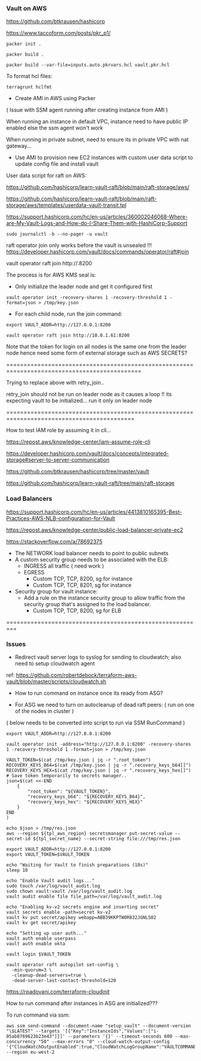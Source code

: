 ### Vault on AWS


https://github.com/btkrausen/hashicorp

https://www.taccoform.com/posts/pkr_p1/


```
packer init .

packer build .

packer build --var-file=inputs.auto.pkrvars.hcl vault.pkr.hcl
```

To format hcl files:
```
terragrunt hclfmt
```



* Create AMI in AWS using Packer

( Issue with SSM agent running after creating instance from AMI )

When running an instance in default VPC, instance need to have public IP enabled else the ssm agent won't work

When running in private subnet, need to ensure its in private VPC with nat gateway...



* Use AMI to provision new EC2 instances with custom user data script to update config file and install vault



User data script for raft on AWS:

https://github.com/hashicorp/learn-vault-raft/blob/main/raft-storage/aws/

https://github.com/hashicorp/learn-vault-raft/blob/main/raft-storage/aws/templates/userdata-vault-transit.tpl


https://support.hashicorp.com/hc/en-us/articles/360002046068-Where-are-My-Vault-Logs-and-How-do-I-Share-Them-with-HashiCorp-Support

```
sudo journalctl -b --no-pager -u vault
```

raft operator join only works before the vault is unsealed !!!
https://developer.hashicorp.com/vault/docs/commands/operator/raft#join

vault operator raft join http://<leader ip>:8200


The process is for AWS KMS seal is:

* Only initialize the leader node and get it configured first
```
vault operator init -recovery-shares 1 -recovery-threshold 1 -format=json > /tmp/key.json
```

* For each child node, run the join command:
```
export VAULT_ADDR=http://127.0.0.1:8200

vault operator raft join http://10.0.1.61:8200
```

Note that the token for login on all nodes is the same one from the leader node hence need some form of external storage such as AWS SECRETS?

=============================================================================================


Trying to replace above with retry_join..

retry_join should not be run on leader node as it causes a loop !! 
its expecting vault to be initialized...
run it only on leader node 


===========================================================================================

How to test IAM role by assuming it in cli...


https://repost.aws/knowledge-center/iam-assume-role-cli



https://developer.hashicorp.com/vault/docs/concepts/integrated-storage#server-to-server-communication

https://github.com/btkrausen/hashicorp/tree/master/vault

https://github.com/hashicorp/learn-vault-raft/tree/main/raft-storage


### Load Balancers

https://support.hashicorp.com/hc/en-us/articles/4413810165395-Best-Practices-AWS-NLB-configuration-for-Vault

https://repost.aws/knowledge-center/public-load-balancer-private-ec2

https://stackoverflow.com/a/78692375


* The NETWORK load balancer needs to point to public subnets
* A custom security group needs to be associated with the ELB:
    - INGRESS all traffic ( need work )
    - EGRESS
        - Custom TCP, TCP, 8200, sg for instance
        - Custom TCP, TCP, 8201, sg for instance
* Security group for vault instance:
    - Add a rule on the instance security group to allow traffic from the security group that's assigned to the load balancer.
        - Custom TCP, TCP, 8200, sg for ELB



=========================================================

### Issues

* Redirect vault server logs to syslog for sending to cloudwatch; also need to setup cloudwatch agent

ref: https://github.com/robertdebock/terraform-aws-vault/blob/master/scripts/cloudwatch.sh

* How to run command on instance once its ready from ASG?


* For ASG we need to turn on autocleanup of dead raft peers:
( run on one of the nodes in cluster )

( below needs to be converted into script to run via SSM RunCommand )

```
export VAULT_ADDR=http://127.0.0.1:8200

vault operator init -address="http://127.0.0.1:8200" -recovery-shares 1 -recovery-threshold 1 -format=json > /tmp/key.json

VAULT_TOKEN=$(cat /tmp/key.json | jq -r ".root_token")
RECOVERY_KEYS_B64=$(cat /tmp/key.json | jq -r ".recovery_keys_b64[]")
RECOVERY_KEYS_HEX=$(cat /tmp/key.json | jq -r ".recovery_keys_hex[]")
# Save token temporarily to secrets manager..
json=$(cat <<-END
    {
        "root_token": "${VAULT_TOKEN}",
        "recovery_keys_b64": "${RECOVERY_KEYS_B64}",
        "recovery_keys_hex": "${RECOVERY_KEYS_HEX}"
    }
END
)

echo $json > /tmp/res.json
aws --region ${tpl_aws_region} secretsmanager put-secret-value --secret-id ${tpl_secret_name} --secret-string file:///tmp/res.json

export VAULT_ADDR=http://127.0.0.1:8200
export VAULT_TOKEN=$VAULT_TOKEN

echo "Waiting for Vault to finish preparations (10s)"
sleep 10

echo "Enable Vault audit logs..."
sudo touch /var/log/vault_audit.log
sudo chown vault:vault /var/log/vault_audit.log
vault audit enable file file_path=/var/log/vault_audit.log

echo "Enabling kv-v2 secrets engine and inserting secret"
vault secrets enable -path=secret kv-v2
vault kv put secret/apikey webapp=ABB39KKPTWOR832JGNLS02
vault kv get secret/apikey

echo "Setting up user auth..."
vault auth enable userpass
vault auth enable okta

vault login $VAULT_TOKEN

vault operator raft autopilot set-config \
  -min-quorum=3 \
  -cleanup-dead-servers=true \
  -dead-server-last-contact-threshold=120
```


https://rpadovani.com/terraform-cloudinit



How to run command after instances in ASG are initialized???




To run command via ssm:
```
aws ssm send-command --document-name "setup_vault" --document-version "\$LATEST" --targets '[{"Key":"InstanceIds","Values":["i-05ab8769623b23e43"]}]' --parameters '{}' --timeout-seconds 600 --max-concurrency "50" --max-errors "0" --cloud-watch-output-config '{"CloudWatchOutputEnabled":true,"CloudWatchLogGroupName":"VAULTCOMMANDS"}' --region eu-west-2
```